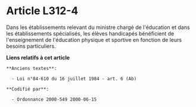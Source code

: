 # Article L312-4

Dans les établissements relevant du ministre chargé de l'éducation et dans les établissements spécialisés, les élèves
handicapés bénéficient de l'enseignement de l'éducation physique et sportive en fonction de leurs besoins particuliers.

**Liens relatifs à cet article**

	**Anciens textes**:

	  - Loi n°84-610 du 16 juillet 1984 - art. 6 (Ab)

	**Codifié par**:

	  - Ordonnance 2000-549 2000-06-15
